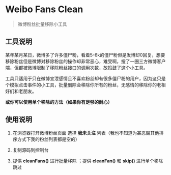 # Weibo Fans Clean

> 微博粉丝批量移除小工具

## 工具说明

​		某年某月某日，微博多了许多僵尸粉，看着5-6k的僵尸粉但是发博却0回复，想要移除粉丝但是微博对移除粉丝的操作却非常恶心，难受啊，搜了一圈三方微博客户端，但都被微博限制了移除粉丝接口的调用次数，故捣鼓了这个小工具。

​		工具只适用于只在微博宣泄感情且不喜欢粉丝却有很多僵尸粉的用户，因为这只是个模拟点击事件的小工具，批量删除会移除你所有的粉丝，无感情的移除你的老相好们和老朋友。

​		**或你可以使用单个移除的方法（如果你有足够的耐心）**

## 使用说明

1. 在浏览器打开微博粉丝页面 选择  **我未关注** 列表（我也不知道为甚恶魔其他排序方式下我的粉丝列表都是空的）

  2. 复制源码到控制台     

 3.  提供 **cleanFans()** 进行批量移除 ；提供 **cleanFan()** 和 **skip()** 进行单个移除跳过

    







​			

